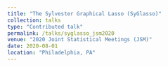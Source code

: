 ```yaml
---
title: "The Sylvester Graphical Lasso (SyGlasso)"
collection: talks
type: "Contributed talk"
permalink: /talks/syglasso_jsm2020
venue: "2020 Joint Statistical Meetings (JSM)"
date: 2020-08-01
location: "Philadelphia, PA"
---
```

